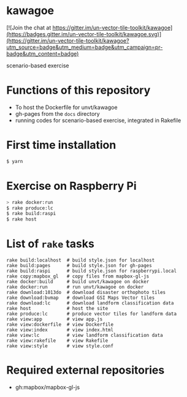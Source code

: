 # kawagoe

[![Join the chat at https://gitter.im/un-vector-tile-toolkit/kawagoe](https://badges.gitter.im/un-vector-tile-toolkit/kawagoe.svg)](https://gitter.im/un-vector-tile-toolkit/kawagoe?utm_source=badge&utm_medium=badge&utm_campaign=pr-badge&utm_content=badge)

scenario-based exercise

# Functions of this repository
- To host the Dockerfile for unvt/kawagoe
- gh-pages from the `docs` directory
- running codes for scenario-based exercise, integrated in Rakefile

# First time installation
```zsh
$ yarn
```

# Exercise on Raspberry Pi
```zsh
> rake docker:run
$ rake produce:lc
$ rake build:raspi
$ rake host
```

# List of `rake` tasks
```
rake build:localhost  # build style.json for localhost
rake build:pages      # build style.json for gh-pages
rake build:raspi      # build style.json for raspberrypi.local
rake copy:mapbox_gl   # copy files from mapbox-gl-js
rake docker:build     # build unvt/kawagoe on docker
rake docker:run       # run unvt/kawagoe on docker
rake download:1013do  # download disaster orthophoto tiles
rake download:bvmap   # download GSI Maps Vector tiles
rake download:lc      # download landform classification data
rake host             # host the site
rake produce:lc       # produce vector tiles for landform data
rake view:app         # view app.js
rake view:dockerfile  # view Dockerfile
rake view:index       # view index.html
rake view:lc          # view landform classification data
rake view:rakefile    # view Rakefile
rake view:style       # view style.conf
```

# Required external repositories
- gh:mapbox/mapbox-gl-js


